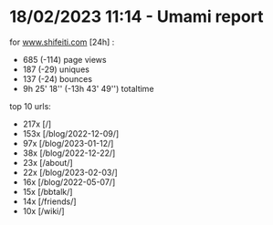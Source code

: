 # 18/02/2023 11:14 - Umami report
for www.shifeiti.com [24h] :

 - 685 (-114) page views
 - 187 (-29) uniques
 - 137 (-24) bounces
 - 9h 25' 18'' (-13h 43' 49'') totaltime


top 10 urls:
 - 217x [/]
 - 153x [/blog/2022-12-09/]
 - 97x [/blog/2023-01-12/]
 - 38x [/blog/2022-12-22/]
 - 23x [/about/]
 - 22x [/blog/2023-02-03/]
 - 16x [/blog/2022-05-07/]
 - 15x [/bbtalk/]
 - 14x [/friends/]
 - 10x [/wiki/]


